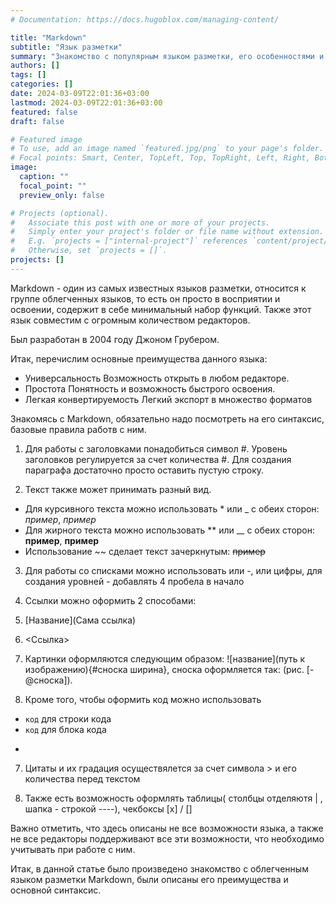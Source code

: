 ```yaml
---
# Documentation: https://docs.hugoblox.com/managing-content/

title: "Markdown"
subtitle: "Язык разметки"
summary: "Знакомство с популярным языком разметки, его особенностями и преимуществами."
authors: []
tags: []
categories: []
date: 2024-03-09T22:01:36+03:00
lastmod: 2024-03-09T22:01:36+03:00
featured: false
draft: false

# Featured image
# To use, add an image named `featured.jpg/png` to your page's folder.
# Focal points: Smart, Center, TopLeft, Top, TopRight, Left, Right, BottomLeft, Bottom, BottomRight.
image:
  caption: ""
  focal_point: ""
  preview_only: false

# Projects (optional).
#   Associate this post with one or more of your projects.
#   Simply enter your project's folder or file name without extension.
#   E.g. `projects = ["internal-project"]` references `content/project/deep-learning/index.md`.
#   Otherwise, set `projects = []`.
projects: []
---
```

Markdown - один из самых известных языков разметки, относится к группе облегченных языков, то есть он просто в восприятии и освоении, содержит в себе минимальный набор функций. Также этот язык совместим с огромным количеством редакторов.

Был разработан в 2004 году Джоном Грубером.

Итак, перечислим основные преимущества данного языка:
- Универсальность
Возможность открыть в любом редакторе.
- Простота
Понятность и возможность быстрого освоения.
- Легкая конвертируемость
Легкий экспорт в множество форматов

Знакомясь с Markdown, обязательно надо посмотреть на его синтаксис, базовые правила работв с ним.

1. Для работы с заголовками понадобиться символ #. Уровень заголовков регулируется за счет количества #.
Для создания параграфа достаточно просто оставить пустую строку.

2. Текст также может принимать разный вид.
- Для курсивного текста можно использовать * или _ с обеих сторон: *пример*, _пример_
- Для жирного текста можно использовать ** или __ с обеих сторон: **пример**, __пример__
- Использование ~~ сделает текст зачеркнутым: ~~пример~~

3. Для работы со списками можно использовать или -, или цифры, для создания уровней - добавлять 4 пробела в начало

4. Ссылки можно оформить 2 способами:
 1. [Название](Сама ссылка)
 2. <Ссылка>
 
5. Картинки оформляются следующим образом:
![название](путь к изображению){#сноска ширина}, сноска оформляется так: (рис. [-@сноска]).

6. Кроме того, чтобы оформить код можно использовать
- `код` для строки кода
- ```код``` для блока кода
- ```название языка - для подсветки кода

7. Цитаты и их градация осуществялется за счет  символа > и его количества перед текстом

8. Также есть возможность оформлять таблицы( столбцы отделяютя | , шапка - строкой ----), чекбоксы [x] / []

Важно отметить, что здесь описаны не все возможности языка, а также  не все редакторы поддерживают все эти возможности, что необходимо учитывать при работе с ним.

Итак, в данной статье было произведено знакомство с облегченным языком разметки Markdown, были описаны его преимущества и основной синтаксис.


